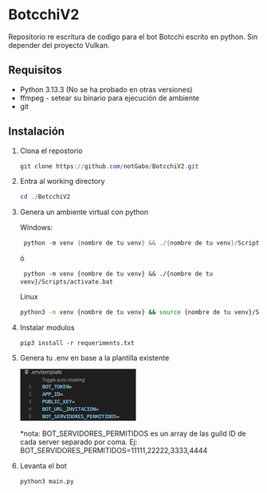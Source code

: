 # BotcchiV2

Repositorio re escritura de codigo para el bot Botcchi escrito en python. Sin depender del proyecto Vulkan.

## Requisitos

* Python 3.13.3 (No se ha probado en otras versiones)
* ffmpeg - setear su binario para ejecución de ambiente
* git

## Instalación

1. Clona el repostorio

   ```ps1
   git clone https://github.com/notGabo/BotcchiV2.git
   ```
2. Entra al working directory

   ```ps1
   cd ./BotcchiV2
   ```
3. Genera un ambiente virtual con python

   Windows:

   ```ps1
    python -m venv {nombre de tu venv} && ./{nombre de tu venv}/Scripts/activate.ps1 
   ```
   ó

   ```
    python -m venv {nombre de tu venv} && ./{nombre de tu venv}/Scripts/activate.bat 
   ```
   Linux

   ```bash
   python3 -m venv {nombre de tu venv} && source {nombre de tu venv}/Scripts/bin/activate
   ```
4. Instalar modulos

   ```
   pip3 install -r requeriments.txt
   ```
5. Genera tu .env en base a la plantilla existente

   ![1747776234491](image/README/1747776234491.png)

   *nota: BOT_SERVIDORES_PERMITIDOS es un array de las guild ID de cada server separado por coma. Ej: BOT_SERVIDORES_PERMITIDOS=11111,22222,3333,4444
6. Levanta el bot

   ```
   python3 main.py
   ```
